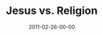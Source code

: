 ---
layout: message
category: message
series: "Heavy-Weights"
title: "Jesus vs. Religion"
date: 2011-02-26-00-00
message_id: 660
audio: "http://s3.amazonaws.com/crossroads-media/messages/audio/heavyweights_03.mp3"
audio-duration: "52:51"
program: "http://s3.amazonaws.com/crossroads-media/documents/02_26-27_11Program.pdf"
description: "We'll wrestle with the question of how Jesus can claim to be the only way to God."
video: "http://s3.amazonaws.com/crossroads-media/messages/video/heavyweights_03.mp4"
video-duration: "52:58"
video-image: "http://s3.amazonaws.com/crossroads-media/images/heavyweights_03_still.jpg"
explicit: false
---